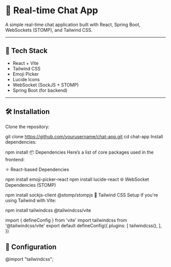 # 💬 Real-time Chat App

A simple real-time chat application built with React, Spring Boot, WebSockets (STOMP), and Tailwind CSS.

---

## 🚀 Tech Stack

- React + Vite
- Tailwind CSS
- Emoji Picker
- Lucide Icons
- WebSocket (SockJS + STOMP)
- Spring Boot (for backend)

---

## 🛠 Installation

Clone the repository:

git clone https://github.com/yourusername/chat-app.git
cd chat-app
Install dependencies:

npm install
📦 Dependencies
Here’s a list of core packages used in the frontend:

⚛️ React-based Dependencies

npm install emoji-picker-react
npm install lucide-react
🌐 WebSocket Dependencies (STOMP)

npm install sockjs-client @stomp/stompjs
🎨 Tailwind CSS Setup
If you're using Tailwind with Vite:

npm install tailwindcss @tailwindcss/vite

import { defineConfig } from 'vite'
import tailwindcss from '@tailwindcss/vite'
export default defineConfig({
  plugins: [
    tailwindcss(),
  ],
})

## 📄 Configuration 
@import "tailwindcss";